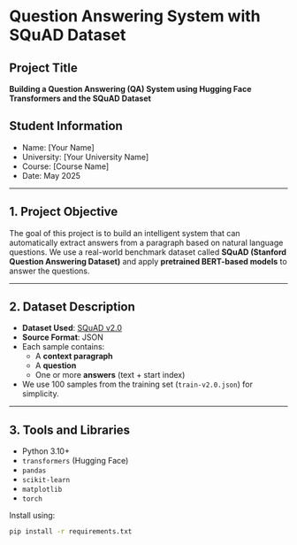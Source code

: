 # Question Answering System with SQuAD Dataset

## Project Title
**Building a Question Answering (QA) System using Hugging Face Transformers and the SQuAD Dataset**

## Student Information
- Name: [Your Name]
- University: [Your University Name]
- Course: [Course Name]
- Date: May 2025

---

## 1. Project Objective

The goal of this project is to build an intelligent system that can automatically extract answers from a paragraph based on natural language questions. We use a real-world benchmark dataset called **SQuAD (Stanford Question Answering Dataset)** and apply **pretrained BERT-based models** to answer the questions.

---

## 2. Dataset Description

- **Dataset Used**: [SQuAD v2.0](https://rajpurkar.github.io/SQuAD-explorer/)
- **Source Format**: JSON
- Each sample contains:
  - A **context paragraph**
  - A **question**
  - One or more **answers** (text + start index)
- We use 100 samples from the training set (`train-v2.0.json`) for simplicity.

---

## 3. Tools and Libraries

- Python 3.10+
- `transformers` (Hugging Face)
- `pandas`
- `scikit-learn`
- `matplotlib`
- `torch`

Install using:

```bash
pip install -r requirements.txt
